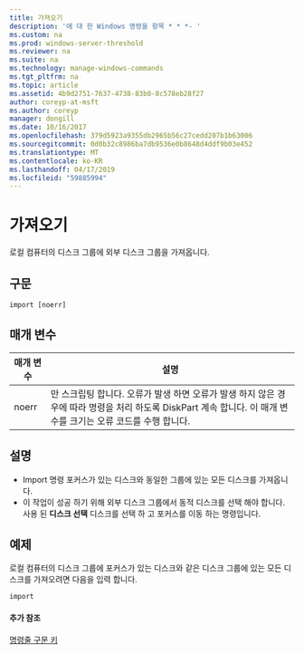 ```yaml
---
title: 가져오기
description: '에 대 한 Windows 명령을 항목 * * *- '
ms.custom: na
ms.prod: windows-server-threshold
ms.reviewer: na
ms.suite: na
ms.technology: manage-windows-commands
ms.tgt_pltfrm: na
ms.topic: article
ms.assetid: 4b9d2751-7637-4738-83b0-8c578eb28f27
author: coreyp-at-msft
ms.author: coreyp
manager: dongill
ms.date: 10/16/2017
ms.openlocfilehash: 379d5923a9355db2965b56c27cedd207b1b63006
ms.sourcegitcommit: 0d0b32c8986ba7db9536e0b8648d4ddf9b03e452
ms.translationtype: MT
ms.contentlocale: ko-KR
ms.lasthandoff: 04/17/2019
ms.locfileid: "59885994"
---
```

# <a name="import"></a>가져오기



로컬 컴퓨터의 디스크 그룹에 외부 디스크 그룹을 가져옵니다.

## <a name="syntax"></a>구문

```
import [noerr]
```

## <a name="parameters"></a>매개 변수

|매개 변수|설명|
|---------|-----------|
|noerr|만 스크립팅 합니다. 오류가 발생 하면 오류가 발생 하지 않은 경우에 따라 명령을 처리 하도록 DiskPart 계속 합니다. 이 매개 변수를 크기는 오류 코드를 수행 합니다.|

## <a name="remarks"></a>설명

-   Import 명령 포커스가 있는 디스크와 동일한 그룹에 있는 모든 디스크를 가져옵니다.
-   이 작업이 성공 하기 위해 외부 디스크 그룹에서 동적 디스크를 선택 해야 합니다. 사용 된 **디스크 선택** 디스크를 선택 하 고 포커스를 이동 하는 명령입니다.

## <a name="BKMK_examples"></a>예제

로컬 컴퓨터의 디스크 그룹에 포커스가 있는 디스크와 같은 디스크 그룹에 있는 모든 디스크를 가져오려면 다음을 입력 합니다.
```
import
```

#### <a name="additional-references"></a>추가 참조

[명령줄 구문 키](command-line-syntax-key.md)

